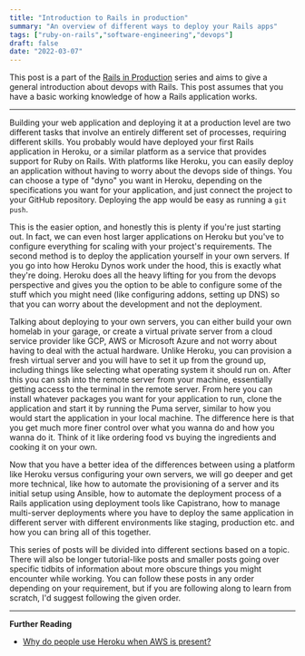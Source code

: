 ```yaml
---
title: "Introduction to Rails in production"
summary: "An overview of different ways to deploy your Rails apps"
tags: ["ruby-on-rails","software-engineering","devops"]
draft: false
date: "2022-03-07"
---
```


This post is a part of the [Rails in Production](/blog/rails-in-production) series and aims to give a general introduction about devops with Rails. This post assumes that you have a basic working knowledge of how a Rails application works.

---

Building your web application and deploying it at a production level are two different tasks that involve an entirely different set of processes, requiring different skills. You probably would have deployed your first Rails application in Heroku, or a similar platform as a service that provides support for Ruby on Rails. With platforms like Heroku, you can easily deploy an application without having to worry about the devops side of things. You can choose a type of "dyno" you want in Heroku, depending on the specifications you want for your application, and just connect the project to your GitHub repository. Deploying the app would be easy as running a `git push`. 

This is the easier option, and honestly this is plenty if you're just starting out. In fact, we can even host larger applications on Heroku but you've to configure everything for scaling with your project's requirements. The second method is to deploy the application yourself in your own servers. If you go into how Heroku Dynos work under the hood, this is exactly what they're doing. Heroku does all the heavy lifting for you from the devops perspective and gives you the option to be able to configure some of the stuff which you might need (like configuring addons, setting up DNS) so that you can worry about the development and not the deployment. 

Talking about deploying to your own servers, you can either build your own homelab in your garage, or create a virtual private server from a cloud service provider like GCP, AWS or Microsoft Azure and not worry about having to deal with the actual hardware. Unlike Heroku, you can provision a fresh virtual server and you will have to set it up from the ground up, including things like selecting what operating system it should run on. After this you can ssh into the remote server from your machine, essentially getting access to the terminal in the remote server. From here you can install whatever packages you want for your application to run, clone the application and start it by running the Puma server, similar to how you would start the application in your local machine. The difference here is that you get much more finer control over what you wanna do and how you wanna do it. Think of it like ordering food vs buying the ingredients and cooking it on your own. 

Now that you have a better idea of the differences between using a platform like Heroku versus configuring your own servers, we will go deeper and get more technical, like how to automate the provisioning of a server and its initial setup using Ansible, how to automate the deployment process of a Rails application using deployment tools like Capistrano, how to manage multi-server deployments where you have to deploy the same application in different server with different environments like staging, production etc. and how you can bring all of this together. 

This series of posts will be divided into different sections based on a topic. There will also be longer tutorial-like posts and smaller posts going over specific tidbits of information about more obscure things you might encounter while working. You can follow these posts in any order depending on your requirement, but if you are following along to learn from scratch, I'd suggest following the given order.

---

**Further Reading**

- [Why do people use Heroku when AWS is present?](https://stackoverflow.com/questions/9802259/why-do-people-use-heroku-when-aws-is-present-what-distinguishes-heroku-from-aws)